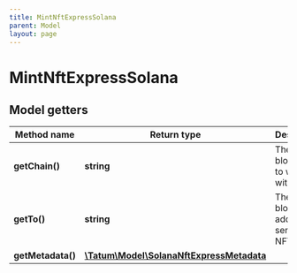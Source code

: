 ```yaml
---
title: MintNftExpressSolana
parent: Model
layout: page
---
```


# MintNftExpressSolana

## Model getters

Method name | Return type | Description | Notes
------------ | ------------- | ------------- | -------------
**getChain()** | **string** | The blockchain to work with | ex.: `SOL`
**getTo()** | **string** | The blockchain address to send the NFT to | ex.: `FykfMwA9WNShzPJbbb9DNXsfgDgS3XZzWiFgrVXfWoPJ`
**getMetadata()** | [**\Tatum\Model\SolanaNftExpressMetadata**](../SolanaNftExpressMetadata) |  | ex.: `null`

